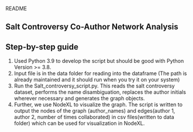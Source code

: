 README

## Salt Controversy Co-Author Network Analysis

## Step-by-step guide

1. Used Python 3.9 to develop the script but should be good with Python Version >= 3.8.
2. Input file is in the data folder for reading into the dataframe (The path is already maintained and it should run when you try it on your system)
3. Run the Salt_controversy_script.py. This reads the salt controversy dataset, performs the name disambiguation, replaces the author initials wherever necessary and generates the graph objects. 
4. Further, we use NodeXL to visualize the graph. The script is written to output the nodes of the graph (author_names) and edges(author 1, author 2, number of times collaborated) in csv files(written to data folder) which can be used for visualization in NodeXL.
